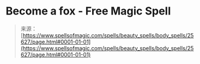<!--yml
category: 未分类
date: 2024-06-12 19:12:36
-->

# Become a fox - Free Magic Spell

> 来源：[https://www.spellsofmagic.com/spells/beauty_spells/body_spells/25627/page.html#0001-01-01](https://www.spellsofmagic.com/spells/beauty_spells/body_spells/25627/page.html#0001-01-01)